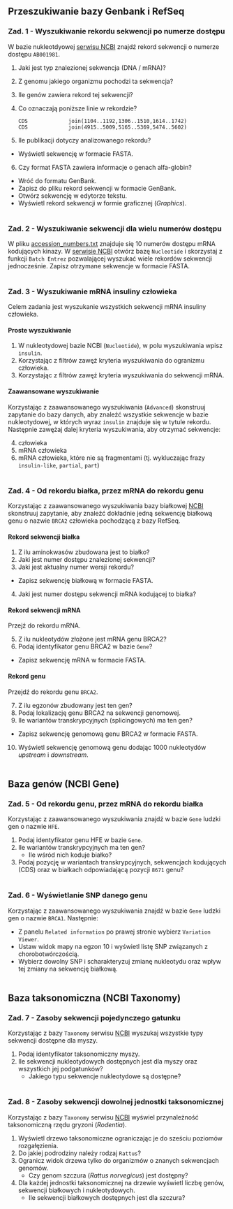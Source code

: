 ## Przeszukiwanie bazy Genbank i RefSeq

### Zad. 1 - Wyszukiwanie rekordu sekwencji po numerze dostępu
W bazie nukleotdyowej [serwisu NCBI](https://www.ncbi.nlm.nih.gov) znajdź rekord sekwencji o numerze dostępu `AB001981`.

1. Jaki jest typ znalezionej sekwencja (DNA / mRNA)?
2. Z genomu jakiego organizmu pochodzi ta sekwencja?
3. Ile genów zawiera rekord tej sekwencji?
4. Co oznaczają poniższe linie w rekordzie?

   ```
   CDS             join(1104..1192,1306..1510,1614..1742)
   CDS             join(4915..5009,5165..5369,5474..5602)
   ```

5. Ile publikacji dotyczy analizowanego rekordu?

* Wyświetl sekwencję w formacie FASTA.

6. Czy format FASTA zawiera informacje o genach alfa-globin?

* Wróć do formatu GenBank. 
* Zapisz do pliku rekord sekwencji w formacie GenBank. 
* Otwórz sekwencję w edytorze tekstu.
* Wyświetl rekord sekwencji w formie graficznej (*Graphics*).
<br/><br/>

### Zad. 2 - Wyszukiwanie sekwencji dla wielu numerów dostępu
W pliku [accession_numbers.txt](./data/accession_numbers.txt) znajduje się 10 numerów dostępu mRNA kodujących kinazy. W [serwisie NCBI](https://www.ncbi.nlm.nih.gov) otwórz bazę `Nucleotide` i skorzystaj z funkcji `Batch Entrez` pozwalającej wyszukać wiele rekordów sekwencji jednocześnie. Zapisz otrzymane sekwencje w formacie FASTA.
<br/><br/>

### Zad. 3 - Wyszukiwanie mRNA insuliny człowieka
Celem zadania jest wyszukanie wszystkich sekwencji mRNA insuliny człowieka.

#### Proste wyszukiwanie

1. W nukleotydowej bazie NCBI (`Nucleotide`), w polu wyszukiwania wpisz `insulin`.
2. Korzystając z filtrów zawęź kryteria wyszukiwania do ogranizmu człowieka.
3. Korzystając z filtrów zawęź kryteria wyszukiwania do sekwencji mRNA.

#### Zaawansowane wyszukiwanie

Korzystając z zaawansowanego wyszukiwania (`Advanced`) skonstruuj zapytanie do bazy danych, aby znaleźć wszystkie sekwencje w bazie nukleotydowej, w których wyraz `insulin` znajduje się w tytule rekordu. Następnie zawężaj dalej kryteria wyszukiwania, aby otrzymać sekwencje:

4. człowieka
5. mRNA człowieka
6. mRNA człowieka, które nie są fragmentami (tj. wykluczając frazy `insulin-like`, `partial`, `part`)
<br/><br/>

### Zad. 4 - Od rekordu białka, przez mRNA do rekordu genu
Korzystając z zaawansowanego wyszukiwania bazy białkowej [NCBI](https://www.ncbi.nlm.nih.gov) skonstruuj zapytanie, aby znaleźć dokładnie jedną sekwencję białkową genu o nazwie `BRCA2` człowieka pochodzącą z bazy RefSeq.

#### Rekord sekwencji białka

1. Z ilu aminokwasów zbudowana jest to białko?
2. Jaki jest numer dostępu znalezionej sekwencji?
3. Jaki jest aktualny numer wersji rekordu?

* Zapisz sekwencję białkową w formacie FASTA.

4. Jaki jest numer dostępu sekwencji mRNA kodującej to białka?

#### Rekord sekwencji mRNA

Przejź do rekordu mRNA.

5. Z ilu nukleotydów złożone jest mRNA genu BRCA2?
6. Podaj identyfikator genu BRCA2 w bazie `Gene`?

* Zapisz sekwencję mRNA w formacie FASTA. 

#### Rekord genu
Przejdź do rekordu genu `BRCA2`.

7. Z ilu egzonów zbudowany jest ten gen?
8. Podaj lokalizację genu BRCA2 na sekwencji genomowej.
9. Ile wariantów transkrypcyjnych (splicingowych) ma ten gen?

* Zapisz sekwencję genomową genu BRCA2 w formacie FASTA.

10. Wyświetl sekwencję genomową genu dodając 1000 nukleotydów *upstream* i *downstream*.
<br/><br/>

## Baza genów (NCBI Gene)

### Zad. 5 - Od rekordu genu, przez mRNA do rekordu białka
Korzystając z zaawansowanego wyszukiwania znajdź w bazie `Gene` ludzki gen o nazwie `HFE`.

1. Podaj identyfikator genu HFE w bazie `Gene`.
2. Ile wariantów transkrypcyjnych ma ten gen?
   * Ile wśród nich koduje białko?
3. Podaj pozycję w wariantach transkrypcyjnych, sekwencjach kodujących (CDS) oraz w białkach odpowiadającą pozycji `8671` genu?
<br/><br/>

### Zad. 6 - Wyświetlanie SNP danego genu
Korzystając z zaawansowanego wyszukiwania znajdź w bazie `Gene` ludzki gen o nazwie `BRCA1`. Następnie:
* Z panelu `Related information` po prawej stronie wybierz `Variation Viewer`. 
* Ustaw widok mapy na egzon 10 i wyświetl listę SNP związanych z chorobotwórczością.
* Wybierz dowolny SNP i scharakteryzuj zmianę nukleotydu oraz wpływ tej zmiany na sekwencję białkową.
<br/><br/>

## Baza taksonomiczna (NCBI Taxonomy)


### Zad. 7 - Zasoby sekwencji pojedynczego gatunku
Korzystając z bazy `Taxonomy` serwisu [NCBI](https://www.ncbi.nlm.nih.gov) wyszukaj wszystkie typy sekwencji dostępne dla myszy.

1. Podaj identyfikator taksonomiczny myszy.
2. Ile sekwencji nukleotydowych dostępnych jest dla myszy oraz wszystkich jej podgatunków?
   * Jakiego typu sekwencje nukleotydowe są dostępne?
<br/><br/>


### Zad. 8 - Zasoby sekwencji dowolnej jednostki taksonomicznej
Korzystając z bazy `Taxonomy` serwisu [NCBI](https://www.ncbi.nlm.nih.gov) wyświel przynależność taksonomiczną rzędu gryzoni (*Rodentia*).

1. Wyświetl drzewo taksonomiczne ograniczając je do sześciu poziomów rozgałęzienia.
2. Do jakiej podrodziny należy rodzaj `Rattus`?
3. Ogranicz widok drzewa tylko do organizmów o znanych sekwencjach genomów.
   * Czy genom szczura (*Rattus norvegicus*) jest dostępny?
4. Dla każdej jednostki taksonomicznej na drzewie wyświetl liczbę genów, sekwencji białkowych i nukleotydowych.
   * Ile sekwencji białkowych dostępnych jest dla szczura?
